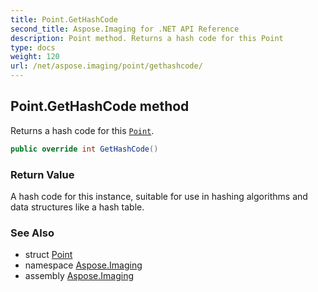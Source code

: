 ```yaml
---
title: Point.GetHashCode
second_title: Aspose.Imaging for .NET API Reference
description: Point method. Returns a hash code for this Point
type: docs
weight: 120
url: /net/aspose.imaging/point/gethashcode/
---
```

## Point.GetHashCode method

Returns a hash code for this [`Point`](../).

```csharp
public override int GetHashCode()
```

### Return Value

A hash code for this instance, suitable for use in hashing algorithms and data structures like a hash table.

### See Also

* struct [Point](../)
* namespace [Aspose.Imaging](../../point/)
* assembly [Aspose.Imaging](../../../)


